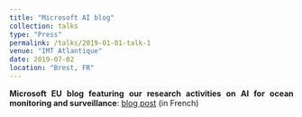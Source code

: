 ```yaml
---
title: "Microsoft AI blog"
collection: talks
type: "Press"
permalink: /talks/2019-01-01-talk-1
venue: "IMT Atlantique"
date: 2019-07-02
location: "Brest, FR"
---
```


<div style="text-align: justify"> 
<strong>Microsoft EU blog featuring our research activities on AI for ocean monitoring and surveillance</strong>: <a href="https://news.microsoft.com/fr-fr/features/ia-oceans/">blog post</a> (in French)
</div>



